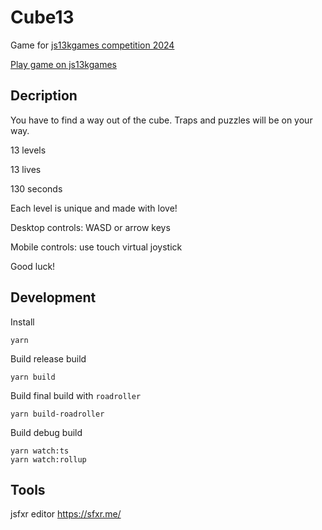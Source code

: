 # Cube13
Game for [js13kgames competition 2024](https://js13kgames.com/)

[Play game on js13kgames](https://dev.js13kgames.com/2024/games/cube-13)

## Decription
You have to find a way out of the cube.  Traps and puzzles will be on your way.

13 levels

13 lives

130 seconds

Each level is unique and made with love!

Desktop controls: WASD or arrow keys

Mobile controls: use touch virtual joystick

Good luck!

## Development
Install
```
yarn
```

Build release build
```
yarn build
```

Build final build with `roadroller`
```
yarn build-roadroller
```

Build debug build
```
yarn watch:ts
yarn watch:rollup
```

## Tools
jsfxr editor
https://sfxr.me/
